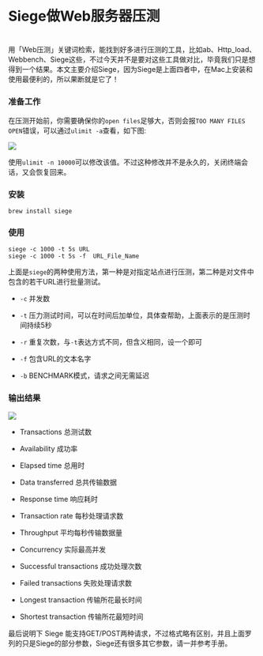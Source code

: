 # Siege做Web服务器压测

# 

用「Web压测」关键词检索，能找到好多进行压测的工具，比如ab、Http\_load、Webbench、Siege这些，不过今天并不是要对这些工具做对比，毕竟我们只是想得到一个结果。本文主要介绍Siege，因为Siege是上面四者中，在Mac上安装和使用最便利的，所以果断就是它了！

### 准备工作

在压测开始前，你需要确保你的`open files`足够大，否则会报`TOO MANY FILES OPEN`错误，可以通过`ulimit -a`查看，如下图:

![](http://img6.wtoutiao.com/?url=http://mmbiz.qpic.cn/mmbiz/GV9yQEsgTSBmbCiaiarhico0s6sh5EmVNCEj9wtJDY3oJmic5RGJEEMicVnPrScnib6ibFBFMY5o5ojt01vy1N4u7MS8Q/0?wx_fmt=png)

使用`ulimit -n 10000`可以修改该值。不过这种修改并不是永久的，关闭终端会话，又会恢复回来。

### 安装

```
brew install siege
```

### 使用

```
siege -c 1000 -t 5s URL
siege -c 1000 -t 5s -f  URL_File_Name
```

上面是`siege`的两种使用方法，第一种是对指定站点进行压测，第二种是对文件中包含的若干URL进行批量测试。

* `-c` 并发数

* `-t` 压力测试时间，可以在时间后加单位，具体查帮助，上面表示的是压测时间持续5秒

* `-r` 重复次数，与`-t`表达方式不同，但含义相同，设一个即可

* `-f` 包含URL的文本名字

* `-b` BENCHMARK模式，请求之间无需延迟

### 输出结果

![](http://img6.wtoutiao.com/?url=http://mmbiz.qpic.cn/mmbiz/GV9yQEsgTSBmbCiaiarhico0s6sh5EmVNCEKPiafxTSp6s8B5fS9vqIVHsh2YCtkeib9rib8avnlP4MjYT233w2ichRIA/0?wx_fmt=png)

* Transactions 总测试数

* Availability 成功率

* Elapsed time 总用时

* Data transferred 总共传输数据

* Response time 响应耗时

* Transaction rate 每秒处理请求数

* Throughput 平均每秒传输数据量

* Concurrency 实际最高并发

* Successful transactions 成功处理次数

* Failed transactions 失败处理请求数

* Longest transaction 传输所花最长时间

* Shortest transaction 传输所花最短时间

最后说明下 Siege 能支持GET/POST两种请求，不过格式略有区别，并且上面罗列的只是Siege的部分参数，Siege还有很多其它参数，请一并参考手册。



